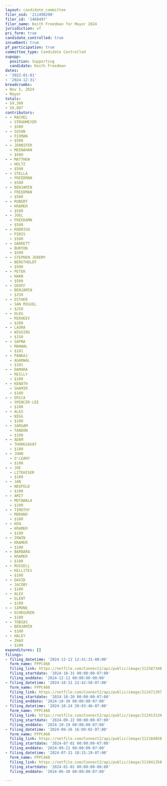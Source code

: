 ```yaml
---
layout: candidate_committee
filer_nid: '211490290'
filer_id: '1468497'
filer_name: Keith Freedman for Mayor 2024
jurisdiction: sf
pri_form: true
candidate_controlled: true
incumbent: true
pf_participation: true
committee_type: Candidate Controlled
supopp:
  position: Supporting
  candidate: Keith Freedman
dates:
- '2022-01-01'
- '2024-12-31'
breadcrumbs:
- Nov 5, 2024
- Mayor
totals:
- $9,388
- $9,807
contributors:
- - RACHEL
  - STROHMEYER
  - $500
- - SUSAN
  - FIXMAN
  - $500
- - JENNIFER
  - MEENAHAN
  - $500
- - MATTHEW
  - HOLTZ
  - $500
- - STELLA
  - FREEDMAN
  - $500
- - BENJAMIN
  - FREEDMAN
  - $500
- - ROBERT
  - KRAMER
  - $500
- - JOEL
  - FREEDAMN
  - $500
- - RODRIGO
  - PIRIS
  - $500
- - GARRETT
  - BURTON
  - $500
- - STEPHEN JEREMY
  - BERGTHOLDT
  - $500
- - PETER
  - KWAN
  - $500
- - GEOFF
  - BENJAMIN
  - $250
- - ESTHER
  - SAN MIGUEL
  - $250
- - OLEG
  - MIKHEEV
  - $200
- - LAURA
  - WIGGINS
  - $150
- - SAPNA
  - MAHWAL
  - $101
- - PANKAJ
  - AGARWAL
  - $101
- - DAMARA
  - REILLY
  - $100
- - KENATH
  - SHAMIR
  - $100
- - ERICA
  - SPENCER-LEE
  - $100
- - ALEX
  - NIGG
  - $100
- - SARGAM
  - TANDON
  - $100
- - ADAM
  - THONGSAVAT
  - $100
- - JOHN
  - O'LEARY
  - $100
- - JOE
  - LITEHISER
  - $100
- - JAN
  - NEUFELD
  - $100
- - AMIT
  - MOTAWALA
  - $100
- - TIMOTHY
  - MORANO
  - $100
- - KEN
  - KRAMER
  - $100
- - IRWIN
  - KRAMER
  - $100
- - BARBARA
  - KRAMER
  - $100
- - RUSSELL
  - KELLITES
  - $100
- - DAVID
  - JACOBY
  - $100
- - ALEX
  - ELENT
  - $100
- - SIMONE
  - ECHEGUREN
  - $100
- - TOBIAS
  - BENJAMIN
  - $100
- - HALEY
  - ZHAO
  - $100
expenditures: []
filings:
- filing_datetime: '2024-12-12 12:41:31-08:00'
  form_name: FPPC460
  filing_link: https://netfile.com/Connect2/api/public/image/212587348
  filing_startdate: '2024-10-31 00:00:00-07:00'
  filing_enddate: '2024-12-11 00:00:00-08:00'
- filing_datetime: '2024-10-31 22:42:50-07:00'
  form_name: FPPC460
  filing_link: https://netfile.com/Connect2/api/public/image/212471397
  filing_startdate: '2024-10-20 00:00:00-07:00'
  filing_enddate: '2024-10-30 00:00:00-07:00'
- filing_datetime: '2024-10-24 20:03:46-07:00'
  form_name: FPPC460
  filing_link: https://netfile.com/Connect2/api/public/image/212413134
  filing_startdate: '2024-09-22 00:00:00-07:00'
  filing_enddate: '2024-10-19 00:00:00-07:00'
- filing_datetime: '2024-09-26 16:09:02-07:00'
  form_name: FPPC460
  filing_link: https://netfile.com/Connect2/api/public/image/212184850
  filing_startdate: '2024-07-01 00:00:00-07:00'
  filing_enddate: '2024-09-21 00:00:00-07:00'
- filing_datetime: '2024-07-31 18:15:19-07:00'
  form_name: FPPC460
  filing_link: https://netfile.com/Connect2/api/public/image/211841350
  filing_startdate: '2024-01-01 00:00:00-08:00'
  filing_enddate: '2024-06-30 00:00:00-07:00'

---
```

